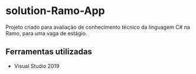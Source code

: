 # solution-Ramo-App

Projeto criado para avaliação de conhecimento técnico da linguagem C# na Ramo, para uma vaga de estágio.

## Ferramentas utilizadas
- Visual Studio 2019
